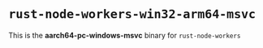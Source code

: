 # `rust-node-workers-win32-arm64-msvc`

This is the **aarch64-pc-windows-msvc** binary for `rust-node-workers`
